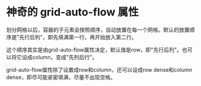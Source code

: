 # 神奇的 grid-auto-flow 属性

划分网格以后，容器的子元素会按照顺序，自动放置在每一个网格。默认的放置顺序是"先行后列"，即先填满第一行，再开始放入第二行。

这个顺序其实是由grid-auto-flow属性决定，默认值是row，即"先行后列"。也可以将它设成column，变成"先列后行"。

grid-auto-flow属性除了设置成row和column，还可以设成row dense和column dense，即尽可能紧密填满，尽量不出现空格。
